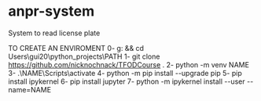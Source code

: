 # anpr-system
System to read license plate

TO CREATE AN ENVIROMENT
0- g: && cd Users\gui20\python_projects\PATH
1- git clone https://github.com/nicknochnack/TFODCourse .
2- python -m venv NAME
3- .\NAME\Scripts\activate
4- python -m pip install --upgrade pip
5- pip install ipykernel
6- pip install jupyter
7- python -m ipykernel install --user --name=NAME


